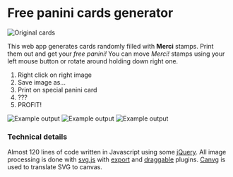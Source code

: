 Free panini cards generator
===========================
![Original cards](http://i.imgur.com/htiKzyY.jpg)

This web app generates cards randomly filled with **Merci** stamps. Print them out and get your *free panini!*
You can move *Merci!* stamps using your left mouse button or rotate around holding down right one.

1. Right click on right image
2. Save image as...
3. Print on special panini card
4. ???
5. PROFIT!

![Example output](http://i.imgur.com/GiSz62G.png?1)
![Example output](http://i.imgur.com/NiGmiPs.png?1)
![Example output](http://i.imgur.com/pfo1bnP.png?1)

### Technical details
Almost 120 lines of code written in Javascript using some [jQuery](http://jquery.com). All image processing
is done with [svg.js](http://svgjs.com) with [export](https://github.com/wout/svg.export.js/) and
[draggable](https://github.com/wout/svg.draggable.js) plugins. [Canvg](https://code.google.com/p/canvg/)
is used to translate SVG to canvas. 
